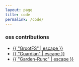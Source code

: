 ```yaml
---
layout: page
title: code
permalink: /code/
---
```


<div class="home">
  <h3>oss contributions</h3>
  <ul class="basic-list">
    <li>
        <a class="page-link" href="https://github.com/cloudfoundry/grootfs">
          {{ "GrootFS" | escape }}
        </a>
    </li>
    <li>
        <a class="page-link" href="https://github.com/cloudfoundry/guardian">
          {{ "Guardian" | escape }}
        </a>
    </li>
    <li>
        <a class="page-link" href="https://github.com/cloudfoundry/garden-runc-release">
          {{ "Garden-Runc" | escape }}
        </a>
    </li>
  </ul>
</div>

